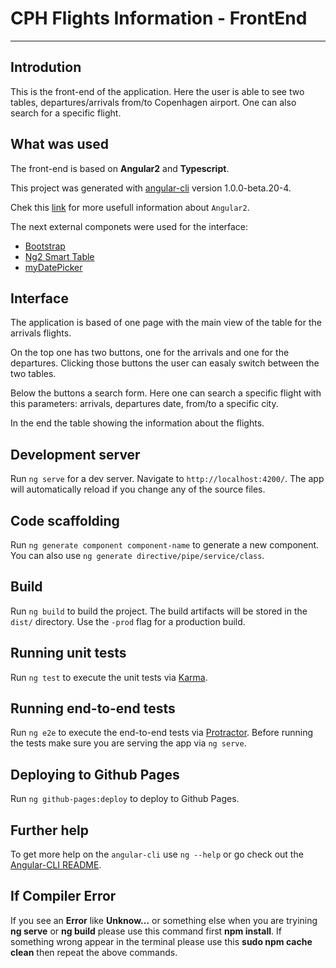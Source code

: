 # CPH Flights Information - FrontEnd

---
## Introdution
This is the front-end of the application. Here the user is able to see two tables, departures/arrivals from/to Copenhagen airport. One can also search for a specific flight.

## What was used
The front-end is based on **Angular2** and **Typescript**.

This project was generated with [angular-cli](https://github.com/angular/angular-cli) version 1.0.0-beta.20-4.

Chek this [link](https://angular.io/docs/ts/latest/) for more usefull information about `Angular2`.

The next external componets were used for the interface:

* [Bootstrap](https://valor-software.com/ng2-bootstrap/#/)
* [Ng2 Smart Table](https://akveo.github.io/ng2-smart-table/)
* [myDatePicker](https://github.com/kekeh/mydatepicker)

## Interface
The application is based of one page with the main view of the table for the arrivals flights.

On the top one has two buttons, one for the arrivals and one for the departures. Clicking those buttons the user can easaly switch between the two tables.

Below the buttons a search form. Here one can search a specific flight with this parameters: arrivals, departures
date, from/to a specific city.

In the end the table showing the information about the flights.

## Development server
Run `ng serve` for a dev server. Navigate to `http://localhost:4200/`. The app will automatically reload if you change any of the source files.

## Code scaffolding

Run `ng generate component component-name` to generate a new component. You can also use `ng generate directive/pipe/service/class`.

## Build

Run `ng build` to build the project. The build artifacts will be stored in the `dist/` directory. Use the `-prod` flag for a production build.

## Running unit tests

Run `ng test` to execute the unit tests via [Karma](https://karma-runner.github.io).

## Running end-to-end tests

Run `ng e2e` to execute the end-to-end tests via [Protractor](http://www.protractortest.org/).
Before running the tests make sure you are serving the app via `ng serve`.

## Deploying to Github Pages

Run `ng github-pages:deploy` to deploy to Github Pages.

## Further help

To get more help on the `angular-cli` use `ng --help` or go check out the [Angular-CLI README](https://github.com/angular/angular-cli/blob/master/README.md).

## If Compiler Error
If you see an **Error** like **Unknow...** or something else when you are tryining **ng serve** or **ng build** please use this command first **npm install**. If something wrong appear in the terminal please use this **sudo npm cache clean** then repeat the above commands.
